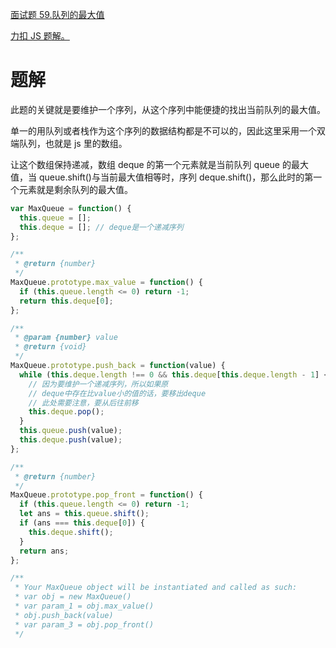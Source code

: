 [面试题 59.队列的最大值](https://leetcode-cn.com/problems/dui-lie-de-zui-da-zhi-lcof/submissions/)

[力扣 JS 题解。](https://github.com/GuYueJiaJie/blog/blob/master/%E7%AE%97%E6%B3%95%E4%B8%8E%E6%95%B0%E6%8D%AE%E7%BB%93%E6%9E%84/README.md)

# 题解

此题的关键就是要维护一个序列，从这个序列中能便捷的找出当前队列的最大值。

单一的用队列或者栈作为这个序列的数据结构都是不可以的，因此这里采用一个双端队列，也就是 js 里的数组。

让这个数组保持递减，数组 deque 的第一个元素就是当前队列 queue 的最大值，当 queue.shift()与当前最大值相等时，序列 deque.shift()，那么此时的第一个元素就是剩余队列的最大值。

```javascript
var MaxQueue = function() {
  this.queue = [];
  this.deque = []; // deque是一个递减序列
};

/**
 * @return {number}
 */
MaxQueue.prototype.max_value = function() {
  if (this.queue.length <= 0) return -1;
  return this.deque[0];
};

/**
 * @param {number} value
 * @return {void}
 */
MaxQueue.prototype.push_back = function(value) {
  while (this.deque.length !== 0 && this.deque[this.deque.length - 1] < value) {
    // 因为要维护一个递减序列，所以如果原
    // deque中存在比value小的值的话，要移出deque
    // 此处需要注意，要从后往前移
    this.deque.pop();
  }
  this.queue.push(value);
  this.deque.push(value);
};

/**
 * @return {number}
 */
MaxQueue.prototype.pop_front = function() {
  if (this.queue.length <= 0) return -1;
  let ans = this.queue.shift();
  if (ans === this.deque[0]) {
    this.deque.shift();
  }
  return ans;
};

/**
 * Your MaxQueue object will be instantiated and called as such:
 * var obj = new MaxQueue()
 * var param_1 = obj.max_value()
 * obj.push_back(value)
 * var param_3 = obj.pop_front()
 */
```
